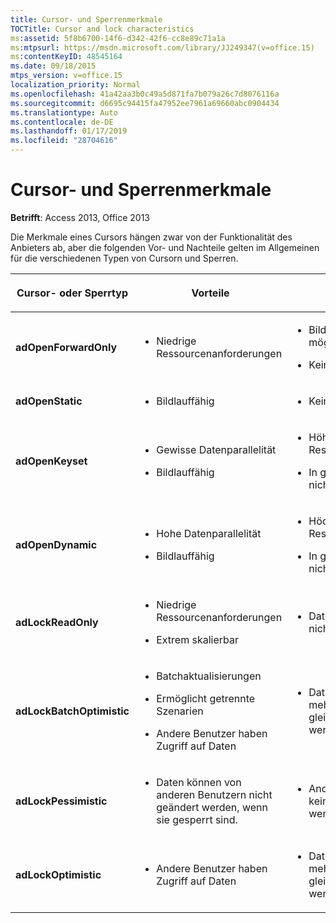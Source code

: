 ```yaml
---
title: Cursor- und Sperrenmerkmale
TOCTitle: Cursor and lock characteristics
ms:assetid: 5f8b6700-14f6-d342-42f6-cc8e89c71a1a
ms:mtpsurl: https://msdn.microsoft.com/library/JJ249347(v=office.15)
ms:contentKeyID: 48545164
ms.date: 09/18/2015
mtps_version: v=office.15
localization_priority: Normal
ms.openlocfilehash: 41a42aa3b0c49a5d871fa7b079a26c7d8076116a
ms.sourcegitcommit: d6695c94415fa47952ee7961a69660abc0904434
ms.translationtype: Auto
ms.contentlocale: de-DE
ms.lasthandoff: 01/17/2019
ms.locfileid: "28704616"
---
```

# <a name="cursor-and-lock-characteristics"></a>Cursor- und Sperrenmerkmale

**Betrifft**: Access 2013, Office 2013

Die Merkmale eines Cursors hängen zwar von der Funktionalität des Anbieters ab, aber die folgenden Vor- und Nachteile gelten im Allgemeinen für die verschiedenen Typen von Cursorn und Sperren.

<table>
<colgroup>
<col style="width: 33%" />
<col style="width: 33%" />
<col style="width: 33%" />
</colgroup>
<thead>
<tr class="header">
<th><p>Cursor- oder Sperrtyp</p></th>
<th><p>Vorteile</p></th>
<th><p>Nachteile</p></th>
</tr>
</thead>
<tbody>
<tr class="odd">
<td><p><strong>adOpenForwardOnly</strong></p></td>
<td><p></p>
<ul>
<li><p>Niedrige Ressourcenanforderungen</p></li>
</ul>
<p></p></td>
<td><p></p>
<ul>
<li><p>Bildlauf rückwärts ist nicht möglich</p></li>
<li><p>Keine Datenparallelität</p></li>
</ul>
<p></p></td>
</tr>
<tr class="even">
<td><p><strong>adOpenStatic</strong></p></td>
<td><p></p>
<ul>
<li><p>Bildlauffähig</p></li>
</ul>
<p></p></td>
<td><p></p>
<ul>
<li><p>Keine Datenparallelität</p></li>
</ul>
<p></p></td>
</tr>
<tr class="odd">
<td><p><strong>adOpenKeyset</strong></p></td>
<td><p></p>
<ul>
<li><p>Gewisse Datenparallelität</p></li>
<li><p>Bildlauffähig</p></li>
</ul>
<p></p></td>
<td><p></p>
<ul>
<li><p>Höhere Ressourcenanforderungen</p></li>
<li><p>In getrenntem Szenario nicht verfügbar</p></li>
</ul>
<p></p></td>
</tr>
<tr class="even">
<td><p><strong>adOpenDynamic</strong></p></td>
<td><p></p>
<ul>
<li><p>Hohe Datenparallelität</p></li>
<li><p>Bildlauffähig</p></li>
</ul>
<p></p></td>
<td><p></p>
<ul>
<li><p>Höchste Ressourcenanforderungen</p></li>
<li><p>In getrenntem Szenario nicht verfügbar</p></li>
</ul>
<p></p></td>
</tr>
<tr class="odd">
<td><p><strong>adLockReadOnly</strong></p></td>
<td><p></p>
<ul>
<li><p>Niedrige Ressourcenanforderungen</p></li>
<li><p>Extrem skalierbar</p></li>
</ul>
<p></p></td>
<td><p></p>
<ul>
<li><p>Daten sind über Cursor nicht aktualisierbar</p></li>
</ul>
<p></p></td>
</tr>
<tr class="even">
<td><p><strong>adLockBatchOptimistic</strong></p></td>
<td><p></p>
<ul>
<li><p>Batchaktualisierungen</p></li>
<li><p>Ermöglicht getrennte Szenarien</p></li>
<li><p>Andere Benutzer haben Zugriff auf Daten</p></li>
</ul>
<p></p></td>
<td><p></p>
<ul>
<li><p>Daten können von mehreren Benutzern gleichzeitig geändert werden</p></li>
</ul>
<p></p></td>
</tr>
<tr class="odd">
<td><p><strong>adLockPessimistic</strong></p></td>
<td><p></p>
<ul>
<li><p>Daten können von anderen Benutzern nicht geändert werden, wenn sie gesperrt sind.</p></li>
</ul>
<p></p></td>
<td><p></p>
<ul>
<li><p>Andere Benutzer haben keinen Zugriff auf Daten, wenn sie gesperrt sind.</p></li>
</ul>
<p></p></td>
</tr>
<tr class="even">
<td><p><strong>adLockOptimistic</strong></p></td>
<td><p></p>
<ul>
<li><p>Andere Benutzer haben Zugriff auf Daten</p></li>
</ul>
<p></p></td>
<td><p></p>
<ul>
<li><p>Daten können von mehreren Benutzern gleichzeitig geändert werden</p></li>
</ul>
<p></p></td>
</tr>
</tbody>
</table>

